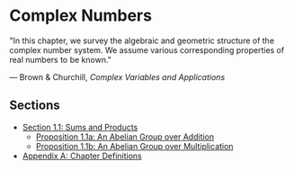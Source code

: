 # Complex Numbers

"In this chapter, we survey the algebraic and geometric structure of the complex number system. We assume various corresponding properties of real numbers to be known."

&mdash; Brown &amp; Churchill, _Complex Variables and Applications_

## Sections

  - [Section 1.1: Sums and Products](<./Sums and Products.md>)
    * [Proposition 1.1a: An Abelian Group over Addition](<./Proposition 1-1a.md>)
    * [Proposition 1.1b: An Abelian Group over Multiplication](<./>)
  - [Appendix A: Chapter Definitions](<./Appendix A.md>)
